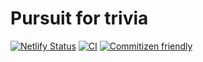 # Pursuit for trivia

[![Netlify Status](https://api.netlify.com/api/v1/badges/c0f68232-78a2-452f-9233-f309a0502774/deploy-status)](https://app.netlify.com/sites/dreamy-pasteur-5d5837/deploys)
[![CI](https://github.com/joshbatley/pursuit-for-trivia/workflows/CI/badge.svg)](https://github.com/joshbatley/pursuit-for-trivia/actions?query=workflow%3ACI)
[![Commitizen friendly](https://img.shields.io/badge/commitizen-friendly-brightgreen.svg)](http://commitizen.github.io/cz-cli/)
